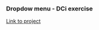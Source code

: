 ### Dropdow menu - DCi exercise
[Link to project](https://romain-grandjean.github.io/navigation_menu/)

